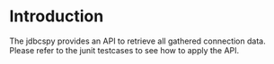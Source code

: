 # Introduction #

The jdbcspy provides an API to retrieve all gathered connection data. Please refer to the junit testcases to see how to apply the API.
